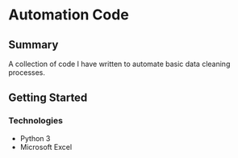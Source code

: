 # Automation Code
## Summary
A collection of code I have written to automate basic data cleaning processes.

## Getting Started
### Technologies
- Python 3
- Microsoft Excel
